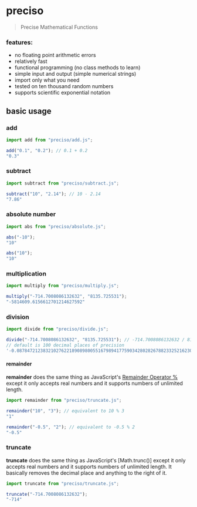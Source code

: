 # preciso
> Precise Mathematical Functions

### features:
- no floating point arithmetic errors
- relatively fast
- functional programming (no class methods to learn)
- simple input and output (simple numerical strings)
- import only what you need
- tested on ten thousand random numbers
- supports scientific exponential notation

## basic usage
### add
```js
import add from "preciso/add.js";

add("0.1", "0.2"); // 0.1 + 0.2
"0.3"
```

### subtract
```js
import subtract from "preciso/subtract.js";

subtract("10", "2.14"); // 10 - 2.14
"7.86"
```

### absolute number
```js
import abs from "preciso/absolute.js";

abs("-10");
"10"

abs("10");
"10"
```

### multiplication
```js
import multiply from "preciso/multiply.js";

multiply("-714.7008086132632", "8135.725531");
"-5814609.6156612701214627592"
``` 

### division
```js
import divide from "preciso/divide.js";

divide("-714.7008086132632", "8135.725531"); // -714.7008086132632 / 8135.725531
// default is 100 decimal places of precision
'-0.0878472123832102762218908980055167989417759034280282678823325216230183564682007707223868489179001533'
```

#### remainder
__remainder__ does the same thing as JavaScript's [Remainder Operator %](https://developer.mozilla.org/en-US/docs/Web/JavaScript/Reference/Operators/Remainder#remainder_with_negative_dividend) except it only accepts real numbers and it supports numbers of unlimited length.
```js
import remainder from "preciso/truncate.js";

remainder("10", "3"); // equivalent to 10 % 3
"1"

remainder("-0.5", "2"); // equivalent to -0.5 % 2
"-0.5"
```

### truncate
__truncate__ does the same thing as JavaScript's [Math.trunc()] except it only accepts real numbers and it supports numbers of unlimited length.
It basically removes the decimal place and anything to the right of it.
```js
import truncate from "preciso/truncate.js";

truncate("-714.7008086132632");
"-714"
```
